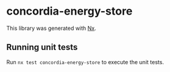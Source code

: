 # concordia-energy-store

This library was generated with [Nx](https://nx.dev).

## Running unit tests

Run `nx test concordia-energy-store` to execute the unit tests.
